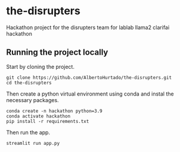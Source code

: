 # the-disrupters
Hackathon project for the disrupters team for lablab llama2 clarifai hackathon

## Running the project locally
Start by cloning the project.
```
git clone https://github.com/AlbertoHurtado/the-disrupters.git
cd the-disrupters
```
Then create a python virtual environment using conda and instal the necessary packages.

```
conda create -n hackathon python=3.9
conda activate hackathon
pip install -r requirements.txt
```

Then run the app.
```
streamlit run app.py
```